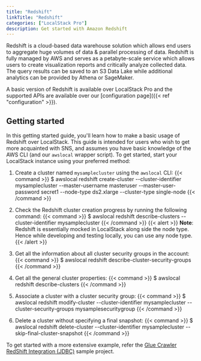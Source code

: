 ```yaml
---
title: "Redshift"
linkTitle: "Redshift"
categories: ["LocalStack Pro"]
description: Get started with Amazon Redshift
---
```


Redshift is a cloud-based data warehouse solution which allows end users to aggregate huge volumes of data & parallel processing of data. Redshift is fully managed by AWS and serves as a petabyte-scale service which allows users to create visualization reports and critically analyze collected data. The query results can be saved to an S3 Data Lake while additional analytics can be provided by Athena or SageMaker.

A basic version of Redshift is available over LocalStack Pro and the supported APIs are available over our [configuration page]({{< ref "configuration" >}}).

## Getting started

In this getting started guide, you'll learn how to make a basic usage of Redshift over LocalStack. This guide is intended for users who wish to get more acquainted with SNS, and assumes you have basic knowledge of the AWS CLI (and our `awslocal` wrapper script). To get started, start your LocalStack instance using your preferred method:

1. Create a cluster named `mysamplecluster` using the `awslocal` CLI:
   {{< command >}}
   $ awslocal redshift create-cluster --cluster-identifier mysamplecluster --master-username masteruser --master-user-password secret1 --node-type ds2.xlarge --cluster-type single-node
   {{< /command >}}

2. Check the Redshift cluster creation progress by running the following command:
   {{< command >}}
   $ awslocal redshift describe-clusters --cluster-identifier mysamplecluster
   {{< /command >}}
   {{< alert >}}
   **Note**: Redshift is essentially mocked in LocalStack along side the node type. Hence while developing and testing locally, you can use any node type.
   {{< /alert >}}

3. Get all the information about all cluster security groups in the account:
   {{< command >}}
   $ awslocal redshift describe-cluster-security-groups
   {{< /command >}}

4. Get all the general cluster properties: 
   {{< command >}}
   $ awslocal redshift describe-clusters
   {{< /command >}}

5. Associate a cluster with a cluster security group:
   {{< command >}}
   $ awslocal redshift modify-cluster --cluster-identifier mysamplecluster --cluster-security-groups mysamplesecuritygroup
   {{< /command >}}

6. Delete a cluster without specifying a final snapshot:
   {{< command >}}
   $ awslocal redshift delete-cluster --cluster-identifier mysamplecluster --skip-final-cluster-snapshot
   {{< /command >}}

To get started with a more extensive example, refer the [Glue Crawler RedShift Integration (JDBC)](https://github.com/localstack/localstack-pro-samples/tree/master/glue-redshift-crawler) sample project.